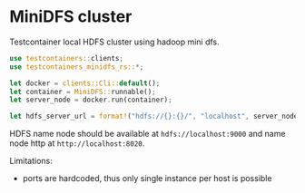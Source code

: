 # MiniDFS cluster

Testcontainer local HDFS cluster using hadoop mini dfs.

```rust
use testcontainers::clients;
use testcontainers_minidfs_rs::*;

let docker = clients::Cli::default();
let container = MiniDFS::runnable();
let server_node = docker.run(container);

let hdfs_server_url = format!("hdfs://{}:{}/", "localhost", server_node.get_host_port_ipv4(PORT_NAME_NODE));
```

HDFS name node should be available at `hdfs://localhost:9000` and name node http at `http://localhost:8020`.

Limitations:

- ports are hardcoded, thus only single instance per host is possible
